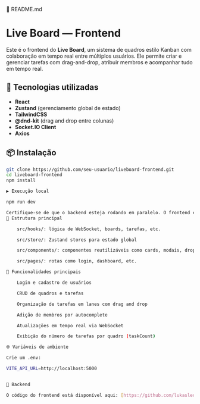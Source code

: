 🧾 README.md

# Live Board — Frontend

Este é o frontend do **Live Board**, um sistema de quadros estilo Kanban com colaboração em tempo real entre múltiplos usuários. Ele permite criar e gerenciar tarefas com drag-and-drop, atribuir membros e acompanhar tudo em tempo real.

## 🚀 Tecnologias utilizadas

- **React**
- **Zustand** (gerenciamento global de estado)
- **TailwindCSS**
- **@dnd-kit** (drag and drop entre colunas)
- **Socket.IO Client**
- **Axios**

## 📦 Instalação

```bash
git clone https://github.com/seu-usuario/liveboard-frontend.git
cd liveboard-frontend
npm install

▶️ Execução local

npm run dev

Certifique-se de que o backend esteja rodando em paralelo. O frontend está configurado para consumir a API via variável de ambiente (VITE_API_URL).
📁 Estrutura principal

    src/hooks/: lógica de WebSocket, boards, tarefas, etc.

    src/store/: Zustand stores para estado global

    src/components/: componentes reutilizáveis como cards, modais, dropdowns

    src/pages/: rotas como login, dashboard, etc.

🔐 Funcionalidades principais

    Login e cadastro de usuários

    CRUD de quadros e tarefas

    Organização de tarefas em lanes com drag and drop

    Adição de membros por autocomplete

    Atualizações em tempo real via WebSocket

    Exibição do número de tarefas por quadro (taskCount)

🌐 Variáveis de ambiente

Crie um .env:

VITE_API_URL=http://localhost:5000


🔗 Backend

O código do frontend está disponível aqui: [https://github.com/lukasleonardo/live-collab-board-backend]